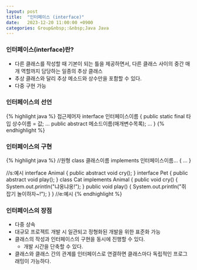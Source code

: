 ```yaml
---
layout: post
title:  "인터페이스 (interface)"
date:   2023-12-20 11:00:00 +0900
categories: Group&nbsp;:&nbsp;Java Java
---
```


### 인터페이스(interface)란?

- 다른 클래스를 작성할 때 기본이 되는 틀을 제공하면서, 다른 클래스 사이의 중간 매개 역할까지 담당하는 일종의 추상 클래스
- 추상 클래스와 달리 추상 메소드와 상수만을 포함할 수 있다.
- 다중 구현 가능

### 인터페이스의 선언

{% highlight java %}
접근제어자 interface 인터페이스이름 {
    public static final 타입 상수이름 = 값;
    ...
    public abstract 메소드이름(매개변수목록);
    ...
}
{% endhighlight %}

### 인터페이스의 구현

{% highlight java %}
//원형
class 클래스이름 implements 인터페이스이름... {
    ...
}

//s:예시
    interface Animal { public abstract void cry(); }
    interface Pet { public abstract void play(); }
    class Cat implements Animal {
        public void cry() {
            System.out.println("냐옹냐옹!");
        }
        public void play() {
            System.out.println("쥐 잡기 놀이하자~!");
        }
}
//e:예시
{% endhighlight %}

### 인터페이스의 장점

- 다중 상속
- 대규모 프로젝트 개발 시 일관되고 정형화된 개발을 위한 표준화 가능
- 클래스의 작성과 인터페이스의 구현을 동시에 진행할 수 있다.
    - 개발 시간을 단축할 수 있다.
- 클래스와 클래스 간의 관계를 인터페이스로 연결하면 클래스마다 독립적인 프로그래밍이 가능하다.
